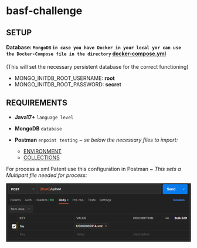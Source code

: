 # basf-challenge

## SETUP

#### Database: ``MongoDB`` ``in case you have Docker in your local yor can use the Docker-Compose file in the directory`` [docker-compose.yml](mongodb/docker-compose.yml)

(This will set the necessary persistent database for the correct functioning)

* MONGO_INITDB_ROOT_USERNAME: **root**
* MONGO_INITDB_ROOT_PASSWORD: **secret**

## REQUIREMENTS

- **Java17+** ``language level``
- **MongoDB** ``database``
- **Postman** ``enpoint testing`` *~ se below the necessary files to import:*

  * [ENVIRONMENT](postman/BASF.postman_environment.json)
  * [COLLECTIONS](postman/BASF_CHALLENGE_ENDPOINTS.postman_collection.json)

For process a xml Patent use this configuration in Postman *~ This sets a Multipart file needed for process:*

![img.png](img.png)
    


